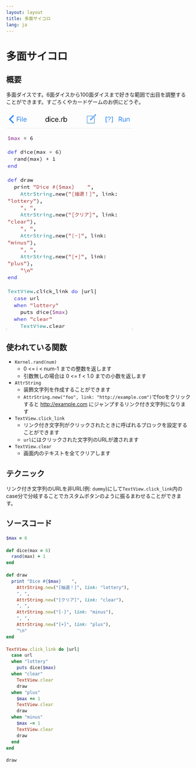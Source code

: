 ```yaml
---
layout: layout
title: 多面サイコロ
lang: ja
---
```

# 多面サイコロ

## 概要
多面ダイスです。6面ダイスから100面ダイスまで好きな範囲で出目を調整することができます。すごろくやカードゲームのお供にどうぞ。

![dice](/images/dice.gif)

## 使われている関数
- `Kernel.rand(num)`
  - 0 <= i < num-1 までの整数を返します
  - 引数無しの場合は 0 <= f < 1.0 までの小数を返します
- `AttrString`
  - 装飾文字列を作成することができます
  - `AttrString.new("foo", link: "http://example.com")`でfooをクリックすると http://example.com にジャンプするリンク付き文字列になります
- `TextView.click_link`
  - リンク付き文字列がクリックされたときに呼ばれるブロックを設定することができます
  - `url`にはクリックされた文字列のURLが渡されます
- `TextView.clear`
  - 画面内のテキストを全てクリアします

## テクニック
リンク付き文字列のURLを非URL(例: `dummy`)にして`TextView.click_link`内のcase分で分岐することでカスタムボタンのように振るまわせることができます。
  
## ソースコード
```ruby
$max = 6

def dice(max = 6)
  rand(max) + 1
end

def draw
  print "Dice #{$max}    ",
    AttrString.new("[抽選！]", link: "lottery"),
    ", ",
    AttrString.new("[クリア]", link: "clear"),
    ", ",
    AttrString.new("[-]", link: "minus"),
    ", ",
    AttrString.new("[+]", link: "plus"),
    "\n"
end

TextView.click_link do |url|
  case url
  when "lottery"
    puts dice($max)
  when "clear"
    TextView.clear
    draw
  when "plus"
    $max += 1
    TextView.clear
    draw
  when "minus"
    $max -= 1
    TextView.clear
    draw
  end
end

draw
```
